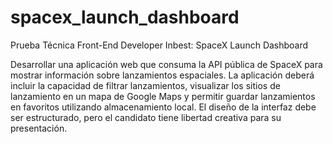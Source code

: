 # spacex_launch_dashboard
Prueba Técnica Front-End Developer Inbest: SpaceX Launch Dashboard

Desarrollar una aplicación web que consuma la API pública de SpaceX para mostrar información
sobre lanzamientos espaciales. La aplicación deberá incluir la capacidad de filtrar lanzamientos,
visualizar los sitios de lanzamiento en un mapa de Google Maps y permitir guardar lanzamientos
en favoritos utilizando almacenamiento local. El diseño de la interfaz debe ser estructurado, pero
el candidato tiene libertad creativa para su presentación.
